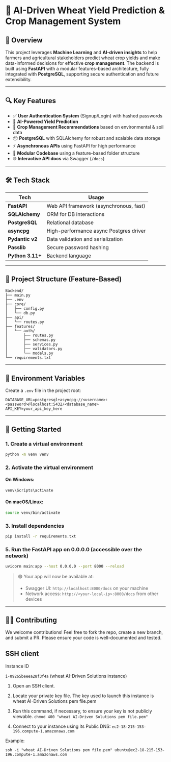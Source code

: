 # 🌾 AI-Driven Wheat Yield Prediction & Crop Management System

## 🚀 Overview

This project leverages **Machine Learning** and **AI-driven insights** to help farmers and agricultural stakeholders predict wheat crop yields and make data-informed decisions for effective **crop management**. The backend is built using **FastAPI** with a modular features-based architecture, fully integrated with **PostgreSQL**, supporting secure authentication and future extensibility.

---

## 🔍 Key Features

- ✅ **User Authentication System** (Signup/Login) with hashed passwords
- 🧠 **AI-Powered Yield Prediction**
- 🌱 **Crop Management Recommendations** based on environmental & soil data
- 📦 **PostgreSQL** with SQLAlchemy for robust and scalable data storage
- ⚡ **Asynchronous APIs** using FastAPI for high performance
- 🧩 **Modular Codebase** using a feature-based folder structure
- 🌐 **Interactive API docs** via Swagger (`/docs`)

---

## 🛠️ Tech Stack

| Tech             | Usage                                      |
|------------------|---------------------------------------------|
| **FastAPI**      | Web API framework (asynchronous, fast)      |
| **SQLAlchemy**   | ORM for DB interactions                     |
| **PostgreSQL**   | Relational database                         |
| **asyncpg**      | High-performance async Postgres driver      |
| **Pydantic v2**  | Data validation and serialization           |
| **Passlib**      | Secure password hashing                     |
| **Python 3.11+** | Backend language                            |

---

## 📁 Project Structure (Feature-Based)

```
Backend/
├── main.py
├── .env
├── core/
│   ├── config.py
│   └── db.py
├── api/
│   └── routes.py
├── features/
│   └── auth/
│       ├── routes.py
│       ├── schemas.py
│       ├── services.py
│       ├── validators.py
│       └── models.py
└── requirements.txt
```

---

## 🔐 Environment Variables

Create a `.env` file in the project root:

```env
DATABASE_URL=postgresql+asyncpg://<username>:<password>@localhost:5432/<database_name>
API_KEY=your_api_key_here
```

---

## 🚀 Getting Started

### 1. Create a virtual environment

```bash
python -m venv venv
```

### 2. Activate the virtual environment

#### On Windows:
```bash
venv\Scripts\activate
```

#### On macOS/Linux:
```bash
source venv/bin/activate
```

### 3. Install dependencies

```bash
pip install -r requirements.txt
```

### 5. Run the FastAPI app on 0.0.0.0 (accessible over the network)

```bash
uvicorn main:app --host 0.0.0.0 --port 8000 --reload
```

> 🟢 Your app will now be available at:
> - Swagger UI: `http://localhost:8000/docs` on your machine
> - Network access: `http://<your-local-ip>:8000/docs` from other devices

---

## 🧑‍💻 Contributing

We welcome contributions! Feel free to fork the repo, create a new branch, and submit a PR. Please ensure your code is well-documented and tested.

## SSH client
Instance ID

`i-09265beeea28f3f4a` (wheat AI-Driven Solutions instance)
1. Open an SSH client.

2. Locate your private key file. The key used to launch this instance is wheat AI-Driven Solutions pem file.pem

3. Run this command, if necessary, to ensure your key is not publicly viewable.
`chmod 400 "wheat AI-Driven Solutions pem file.pem"`

4. Connect to your instance using its Public DNS:
`ec2-18-215-153-196.compute-1.amazonaws.com`

Example:

`ssh -i "wheat AI-Driven Solutions pem file.pem" ubuntu@ec2-18-215-153-196.compute-1.amazonaws.com`